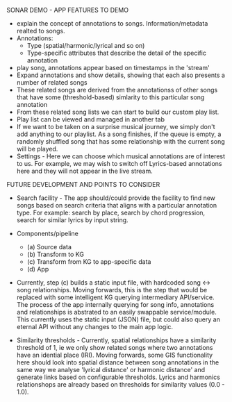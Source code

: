 SONAR DEMO - APP FEATURES TO DEMO


- explain the concept of annotations to songs. Information/metadata realted to songs. 
- Annotations:
	- Type (spatial/harmonic/lyrical and so on)
	- Type-specific attributes that describe the detail of the specific annotation
- play song, annotations appear based on timestamps in the 'stream'
- Expand annotations and show details, showing that each also presents a number of related songs
- These related songs are derived from the annotationss of other songs that have some (threshold-based) simlarity to this particular song annotation
- From these related song lists we can start to build our custom play list. 
- Play list can be viewed and managed in another tab
- If we want to be taken on a surprise musical journey, we simply don't add anything to our playlist. As a song finishes, if the queue is empty, a randomly shuffled song that has some relationship with the current song will be played.
- Settings - Here we can choose which musical annotations are of interest to us. For example, we may wish to switch off Lyrics-based annotations here and they will not appear in the live stream.


FUTURE DEVELOPMENT AND POINTS TO CONSIDER

- Search facility - The app should/could provide the facility to find new songs based on search criteria that aligns with a particular annotation type. For example:  search by place, search by chord progression, search for similar lyrics by input string.
- Components/pipeline
	- (a) Source data
	- (b) Transform to KG
	- (c) Transform from KG to app-specific data
	- (d) App
	
- Currently, step (c) builds a static input file, with hardcoded song <-> song relationships. Moving forwards, this is the step that would be replaced with some intelligent KG querying intermediary API/service. The process of the app internally querying for song info, annotations and relationships is abstrated to an easily swappable service/module. This currently uses the static input (JSON) file, but could also query an eternal API without any changes to the main app logic. 

- Similarity thresholds - Currently, spatial relationships have a similarity threshold of 1, ie we only show related songs where two annotations have an idential place (IRI). Moving forwards, some GIS functionality here should look into spatial distance between song annotations in the same way we analyse 'lyrical distance' or harmonic distance' and generate links based on configurable thresholds. Lyrics and harmonics relationshops are already based on thresholds for similarity values (0.0 - 1.0).
